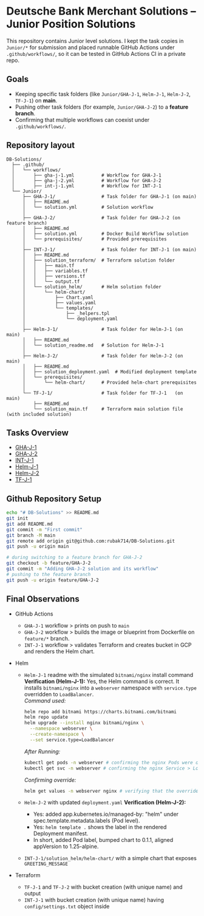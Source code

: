 # Deutsche Bank Merchant Solutions – Junior Position Solutions 

This repository contains Junior level solutions. I kept the task copies in `Junior/*` for submission and placed runnable GitHub Actions under `.github/workflows/`, so it can be tested in GitHub Actions CI in a private repo.

## Goals

* Keeping specific task folders (like `Junior/GHA-J-1`, `Helm-J-1`, `Helm-J-2`, `TF-J-1`) on **main**.
* Pushing other task folders (for example, `Junior/GHA-J-2`) to a **feature branch**.
* Confirming that multiple workflows can coexist under `.github/workflows/`.

## Repository layout

```
DB-Solutions/
  ├── .github/
  │   └── workflows/
  │       ├── gha-j-1.yml          # Workflow for GHA-J-1 
  │       ├── gha-j-2.yml          # Workflow for GHA-J-2 
  │       ├── int-j-1.yml          # Workflow for INT-J-1 
  └── Junior/
      ├── GHA-J-1/                 # Task folder for GHA-J-1 (on main)
      │   ├── README.md            
      │   └── solution.yml         # Solution workflow
      │
      ├── GHA-J-2/                 # Task folder for GHA-J-2 (on feature branch)
      │   ├── README.md            
      │   ├── solution.yml         # Docker Build Workflow solution
      │   └── prerequisites/       # Provided prerequisites
      │
      ├── INT-J-1/                 # Task folder for INT-J-1 (on main)
      │   ├── README.md
      │   ├── solution_terraform/  # Terraform solution folder
      │   │   ├── main.tf
      │   │   ├── variables.tf
      │   │   ├── versions.tf
      │   │   └── output.tf
      │   └── solution_helm/       # Helm solution folder
      │       └── helm-chart/
      │           ├── Chart.yaml
      │           ├── values.yaml
      │           └── templates/
      │               ├── _helpers.tpl
      │               └── deployment.yaml
      │
      ├── Helm-J-1/                # Task folder for Helm-J-1 (on main)
      │   ├── README.md
      │   └── solution_readme.md   # Solution for Helm-J-1
      │
      ├── Helm-J-2/                # Task folder for Helm-J-2 (on main)
      │   ├── README.md
      │   ├── solution_deployment.yaml  # Modified deployment template
      │   └── prerequisites/
      │       └── helm-chart/      # Provided helm-chart prerequisites
      │
      └── TF-J-1/                  # Task folder for TF-J-1   (on main)
          ├── README.md
          └── solution_main.tf     # Terraform main solution file (with included solution)
```
## Tasks Overview

- [GHA-J-1](Junior/GHA-J-1/README.md)
- [GHA-J-2](Junior/GHA-J-2/README.md)
- [INT-J-1](Junior/INT-J-1/README.md)
- [Helm-J-1](Junior/Helm-J-1/README.md)
- [Helm-J-2](Junior/Helm-J-2/README.md)
- [TF-J-1](Junior/TF-J-1/README.md)

## Github Repository Setup
```bash
echo "# DB-Solutions" >> README.md
git init
git add README.md
git commit -m "First commit" 
git branch -M main
git remote add origin git@github.com:rubak714/DB-Solutions.git
git push -u origin main

# during switching to a feature branch for GHA-J-2
git checkout -b feature/GHA-J-2
git commit -m "Adding GHA-J-2 solution and its workflow"
# pushing to the feature branch
git push -u origin feature/GHA-J-2
```

## Final Observations
- GitHub Actions
  - `GHA-J-1` workflow > prints on push to `main`
  - `GHA-J-2` workflow > builds the image or blueprint from Dockerfile on `feature/*` branch.
  - `INT-J-1` workflow > validates Terraform and creates bucket in GCP and renders the Helm chart.
- Helm
  - `Helm-J-1` readme with the simulated `bitnami/nginx` install command  
    **Verification (Helm-J-1):** Yes, the Helm command is correct. It installs `bitnami/nginx` into a `webserver` namespace with `service.type` overridden to `LoadBalancer`.  
    *Command used:*
    ```bash
    helm repo add bitnami https://charts.bitnami.com/bitnami
    helm repo update
    helm upgrade --install nginx bitnami/nginx \
      --namespace webserver \
      --create-namespace \
      --set service.type=LoadBalancer
    ```
    *After Running:*
    ```bash
    kubectl get pods -n webserver # confirming the nginx Pods were deployed and are in a running state
    kubectl get svc -n webserver # confirming the nginx Service > LoadBalancer was created

    ```
    *Confirming override:*
    ```bash
    helm get values -n webserver nginx # verifying that the override (service.type=LoadBalancer) was applied
    ```

  - `Helm-J-2` with updated `deployment.yaml` 
  **Verification (Helm-J-2):**
    - Yes: added app.kubernetes.io/managed-by: "helm" under spec.template.metadata.labels (Pod level).
    - Yes: `helm template .` shows the label in the rendered Deployment manifest.
    - In short, added Pod label, bumped chart to 0.1.1, aligned appVersion to 1.25-alpine.

  - `INT-J-1/solution_helm/helm-chart/` with a simple chart that exposes `GREETING_MESSAGE`

- Terraform
  - `TF-J-1` and `TF-J-2` with bucket creation (with unique name) and output
  - `INT-J-1` with bucket creation (with unique name) having `config/settings.txt` object inside
  